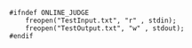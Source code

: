     #ifndef ONLINE_JUDGE
        freopen("TestInput.txt", "r" , stdin);
        freopen("TestOutput.txt", "w" , stdout);
    #endif
